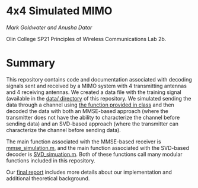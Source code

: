 # 4x4 Simulated MIMO

*Mark Goldwater and Anusha Datar*

Olin College SP21 Principles of Wireless Communications Lab 2b.
# Summary
This repository contains code and documentation associated with
decoding signals sent and received by a MIMO system with 4 transmitting antennas
and 4 receiving antennas. We created a data file with the training signal
(available in the [data/ directory](https://github.com/anushadatar/4x4-simulated-mimo/tree/main/data) 
of this repository. We simulated sending the data through a channel using
[the function provided in class](https://github.com/anushadatar/4x4-simulated-mimo/blob/main/MIMOChannel4x4.m)
and then decoded the data with both an MMSE-based approach (where the
transmitter does not have the ability to characterize the channel before 
sending data) and an SVD-based approach (where the transmitter can characterize
the channel before sending data). 

The main function associated with the MMSE-based receiver is
[mmse_simulation.m](https://github.com/anushadatar/4x4-simulated-mimo/blob/main/mmse_simulation.m),
and the main function associated with the SVD-based decoder is 
[SVD_simuation.m](https://github.com/anushadatar/4x4-simulated-mimo/blob/main/SVD_simulation.m).
Both of these functions call many modular functions included in this repository.

Our [final report](https://github.com/anushadatar/4x4-simulated-mimo/blob/main/docs/report.pdf) 
includes more details about our implementation and additional theoretical background.
